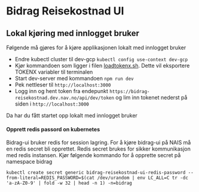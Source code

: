 # Bidrag Reisekostnad UI


## Lokal kjøring med innlogget bruker
Følgende må gjøres for å kjøre applikasjonen lokalt med innlogget bruker
* Endre kubectl cluster til dev-gcp ``kubectl config use-context dev-gcp``
* Kjør kommandoen som ligger i filen [loadtokenx.sh](loadtokenx.sh). Dette vil eksportere TOKENX variabler til terminalen
* Start dev-server med kommandoen ``npm run dev``
* Pek nettleser til ``http://localhost:3000``
* Logg inn og hent token fra endepunkt ``https://bidrag-reisekostnad.dev.nav.no/api/dev/token`` og lim inn tokenet nederst på siden i ``http://localhost:3000``

Da har du fått startet opp lokalt med innlogget bruker


#### Opprett redis passord on kubernetes
Bidrag-ui bruker redis for session lagring. For å kjøre bidrag-ui på NAIS må en redis secret bli opprettet. Redis secret brukes for sikker kommunikasjon med redis instansen.
Kjør følgende kommando for å opprette secret på namespace bidrag

``
kubectl create secret generic bidrag-reisekostnad-ui-redis-password --from-literal=REDIS_PASSWORD=$(cat /dev/urandom | env LC_ALL=C tr -dc 'a-zA-Z0-9' | fold -w 32 | head -n 1) -n=bidrag
``
